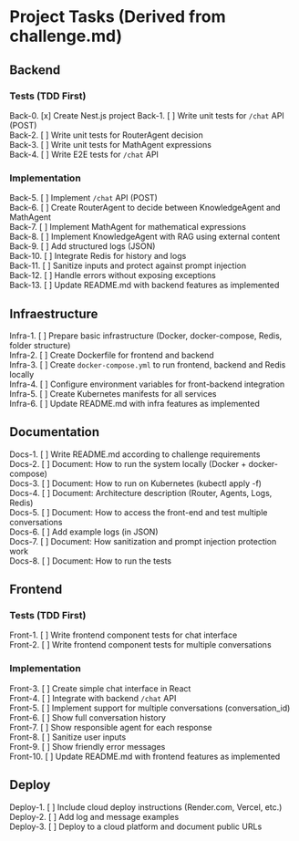 

# Project Tasks (Derived from challenge.md)

## Backend
### Tests (TDD First)
Back-0. [x] Create Nest.js project
Back-1. [ ] Write unit tests for `/chat` API (POST) <!-- challenge.md §8 -->  
Back-2. [ ] Write unit tests for RouterAgent decision <!-- challenge.md §8 -->  
Back-3. [ ] Write unit tests for MathAgent expressions <!-- challenge.md §8 -->  
Back-4. [ ] Write E2E tests for `/chat` API <!-- challenge.md §8 -->  

### Implementation
Back-5. [ ] Implement `/chat` API (POST) <!-- challenge.md §3 -->  
Back-6. [ ] Create RouterAgent to decide between KnowledgeAgent and MathAgent <!-- challenge.md §2.1 -->  
Back-7. [ ] Implement MathAgent for mathematical expressions <!-- challenge.md §2.3 -->  
Back-8. [ ] Implement KnowledgeAgent with RAG using external content <!-- challenge.md §2.2 -->  
Back-9. [ ] Add structured logs (JSON) <!-- challenge.md §6 -->  
Back-10. [ ] Integrate Redis for history and logs <!-- challenge.md §7 -->  
Back-11. [ ] Sanitize inputs and protect against prompt injection <!-- challenge.md §5 -->  
Back-12. [ ] Handle errors without exposing exceptions <!-- challenge.md §5 -->  
Back-13. [ ] Update README.md with backend features as implemented <!-- challenge.md §10 -->  

## Infraestructure
Infra-1. [ ] Prepare basic infrastructure (Docker, docker-compose, Redis, folder structure) <!-- challenge.md §7 -->  
Infra-2. [ ] Create Dockerfile for frontend and backend <!-- challenge.md §7 -->  
Infra-3. [ ] Create `docker-compose.yml` to run frontend, backend and Redis locally <!-- challenge.md §7 -->  
Infra-4. [ ] Configure environment variables for front-backend integration <!-- challenge.md §7 -->  
Infra-5. [ ] Create Kubernetes manifests for all services <!-- challenge.md §7 -->  
Infra-6. [ ] Update README.md with infra features as implemented <!-- challenge.md §10 -->  

## Documentation
Docs-1. [ ] Write README.md according to challenge requirements <!-- challenge.md §10 -->  
Docs-2. [ ] Document: How to run the system locally (Docker + docker-compose) <!-- challenge.md §10.1 -->  
Docs-3. [ ] Document: How to run on Kubernetes (kubectl apply -f) <!-- challenge.md §10.2 -->  
Docs-4. [ ] Document: Architecture description (Router, Agents, Logs, Redis) <!-- challenge.md §10.3 -->  
Docs-5. [ ] Document: How to access the front-end and test multiple conversations <!-- challenge.md §10.4 -->  
Docs-6. [ ] Add example logs (in JSON) <!-- challenge.md §10.5 -->  
Docs-7. [ ] Document: How sanitization and prompt injection protection work <!-- challenge.md §10.6 -->  
Docs-8. [ ] Document: How to run the tests <!-- challenge.md §10.7 -->  

## Frontend
### Tests (TDD First)
Front-1. [ ] Write frontend component tests for chat interface <!-- challenge.md §8 -->  
Front-2. [ ] Write frontend component tests for multiple conversations <!-- challenge.md §8 -->  

### Implementation
Front-3. [ ] Create simple chat interface in React <!-- challenge.md §4 -->  
Front-4. [ ] Integrate with backend `/chat` API <!-- challenge.md §3, §4 -->  
Front-5. [ ] Implement support for multiple conversations (conversation_id) <!-- challenge.md §4 -->  
Front-6. [ ] Show full conversation history <!-- challenge.md §4 -->  
Front-7. [ ] Show responsible agent for each response <!-- challenge.md §4 -->  
Front-8. [ ] Sanitize user inputs <!-- challenge.md §5 -->  
Front-9. [ ] Show friendly error messages <!-- challenge.md §5 -->  
Front-10. [ ] Update README.md with frontend features as implemented <!-- challenge.md §10 -->  

## Deploy
Deploy-1. [ ] Include cloud deploy instructions (Render.com, Vercel, etc.) <!-- challenge.md §11 -->  
Deploy-2. [ ] Add log and message examples <!-- challenge.md §10.5, §9 -->  
Deploy-3. [ ] Deploy to a cloud platform and document public URLs <!-- challenge.md §11 -->  
